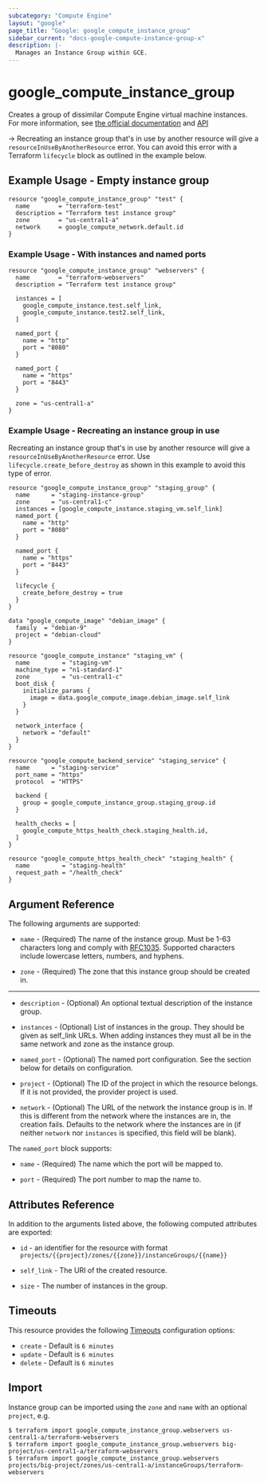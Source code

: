 ```yaml
---
subcategory: "Compute Engine"
layout: "google"
page_title: "Google: google_compute_instance_group"
sidebar_current: "docs-google-compute-instance-group-x"
description: |-
  Manages an Instance Group within GCE.
---
```


# google\_compute\_instance\_group

Creates a group of dissimilar Compute Engine virtual machine instances.
For more information, see [the official documentation](https://cloud.google.com/compute/docs/instance-groups/#unmanaged_instance_groups)
and [API](https://cloud.google.com/compute/docs/reference/latest/instanceGroups)

-> Recreating an instance group that's in use by another resource will give a
`resourceInUseByAnotherResource` error. You can avoid this error with a
Terraform `lifecycle` block as outlined in the example below.

## Example Usage - Empty instance group

```hcl
resource "google_compute_instance_group" "test" {
  name        = "terraform-test"
  description = "Terraform test instance group"
  zone        = "us-central1-a"
  network     = google_compute_network.default.id
}
```

### Example Usage - With instances and named ports

```hcl
resource "google_compute_instance_group" "webservers" {
  name        = "terraform-webservers"
  description = "Terraform test instance group"

  instances = [
    google_compute_instance.test.self_link,
    google_compute_instance.test2.self_link,
  ]

  named_port {
    name = "http"
    port = "8080"
  }

  named_port {
    name = "https"
    port = "8443"
  }

  zone = "us-central1-a"
}
```

### Example Usage - Recreating an instance group in use
Recreating an instance group that's in use by another resource will give a
`resourceInUseByAnotherResource` error. Use `lifecycle.create_before_destroy`
as shown in this example to avoid this type of error.

```hcl
resource "google_compute_instance_group" "staging_group" {
  name      = "staging-instance-group"
  zone      = "us-central1-c"
  instances = [google_compute_instance.staging_vm.self_link]
  named_port {
    name = "http"
    port = "8080"
  }

  named_port {
    name = "https"
    port = "8443"
  }

  lifecycle {
    create_before_destroy = true
  }
}

data "google_compute_image" "debian_image" {
  family  = "debian-9"
  project = "debian-cloud"
}

resource "google_compute_instance" "staging_vm" {
  name         = "staging-vm"
  machine_type = "n1-standard-1"
  zone         = "us-central1-c"
  boot_disk {
    initialize_params {
      image = data.google_compute_image.debian_image.self_link
    }
  }

  network_interface {
    network = "default"
  }
}

resource "google_compute_backend_service" "staging_service" {
  name      = "staging-service"
  port_name = "https"
  protocol  = "HTTPS"

  backend {
    group = google_compute_instance_group.staging_group.id
  }

  health_checks = [
    google_compute_https_health_check.staging_health.id,
  ]
}

resource "google_compute_https_health_check" "staging_health" {
  name         = "staging-health"
  request_path = "/health_check"
}
```

## Argument Reference

The following arguments are supported:

* `name` - (Required) The name of the instance group. Must be 1-63
    characters long and comply with
    [RFC1035](https://www.ietf.org/rfc/rfc1035.txt). Supported characters
    include lowercase letters, numbers, and hyphens.

* `zone` - (Required) The zone that this instance group should be created in.

- - -

* `description` - (Optional) An optional textual description of the instance
    group.

* `instances` - (Optional) List of instances in the group. They should be given
    as self_link URLs. When adding instances they must all be in the same
    network and zone as the instance group.

* `named_port` - (Optional) The named port configuration. See the section below
    for details on configuration.

* `project` - (Optional) The ID of the project in which the resource belongs. If it
    is not provided, the provider project is used.

* `network` - (Optional) The URL of the network the instance group is in. If
    this is different from the network where the instances are in, the creation
    fails. Defaults to the network where the instances are in (if neither
    `network` nor `instances` is specified, this field will be blank).

The `named_port` block supports:

* `name` - (Required) The name which the port will be mapped to.

* `port` - (Required) The port number to map the name to.

## Attributes Reference

In addition to the arguments listed above, the following computed attributes are
exported:

* `id` - an identifier for the resource with format `projects/{{project}/zones/{{zone}}/instanceGroups/{{name}}`

* `self_link` - The URI of the created resource.

* `size` - The number of instances in the group.

## Timeouts

This resource provides the following
[Timeouts](/docs/configuration/resources.html#timeouts) configuration options:

- `create` - Default is `6 minutes`
- `update` - Default is `6 minutes`
- `delete` - Default is `6 minutes`

## Import

Instance group can be imported using the `zone` and `name` with an optional `project`, e.g.

```
$ terraform import google_compute_instance_group.webservers us-central1-a/terraform-webservers
$ terraform import google_compute_instance_group.webservers big-project/us-central1-a/terraform-webservers
$ terraform import google_compute_instance_group.webservers projects/big-project/zones/us-central1-a/instanceGroups/terraform-webservers
```
